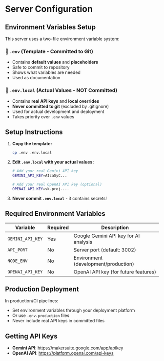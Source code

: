 # Server Configuration

## Environment Variables Setup

This server uses a two-file environment variable system:

### 📄 `.env` (Template - Committed to Git)
- Contains **default values** and **placeholders**
- Safe to commit to repository
- Shows what variables are needed
- Used as documentation

### 📄 `.env.local` (Actual Values - NOT Committed)
- Contains **real API keys** and **local overrides**
- **Never committed to git** (excluded by .gitignore)
- Used for actual development and deployment
- Takes priority over `.env` values

## Setup Instructions

1. **Copy the template:**
   ```bash
   cp .env .env.local
   ```

2. **Edit `.env.local` with your actual values:**
   ```bash
   # Add your real Gemini API key
   GEMINI_API_KEY=AIzaSyC...
   
   # Add your real OpenAI API key (optional)
   OPENAI_API_KEY=sk-proj-...
   ```

3. **Never commit `.env.local`** - it contains secrets!

## Required Environment Variables

| Variable | Required | Description |
|----------|----------|-------------|
| `GEMINI_API_KEY` | Yes | Google Gemini API key for AI analysis |
| `API_PORT` | No | Server port (default: 3002) |
| `NODE_ENV` | No | Environment (development/production) |
| `OPENAI_API_KEY` | No | OpenAI API key (for future features) |

## Production Deployment

In production/CI pipelines:
- Set environment variables through your deployment platform
- Or use `.env.production` files
- Never include real API keys in committed files

## Getting API Keys

- **Gemini API**: https://makersuite.google.com/app/apikey
- **OpenAI API**: https://platform.openai.com/api-keys
